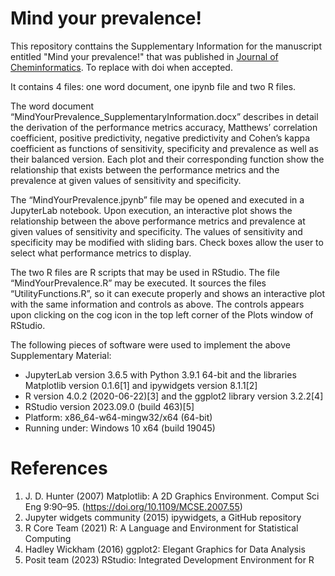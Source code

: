 # Mind your prevalence!

This repository conttains the Supplementary Information for the manuscript entitled "Mind your prevalence!" that was published in [Journal of Cheminformatics](https://jcheminf.biomedcentral.com/). To replace with doi when accepted.

It contains 4 files: one word document, one ipynb file and two R files.

The word document “MindYourPrevalence_SupplementaryInformation.docx” describes in detail the derivation of the performance metrics accuracy, Matthews’ correlation coefficient, positive predictivity, negative predictivity and Cohen’s kappa coefficient as functions of sensitivity, specificity and prevalence as well as their balanced version. Each plot and their corresponding function show the relationship that exists between the performance metrics and the prevalence at given values of sensitivity and specificity.

The “MindYourPrevalence.jpynb” file may be opened and executed in a JupyterLab notebook. Upon execution, an interactive plot shows the relationship between the above performance metrics and prevalence at given values of sensitivity and specificity. The values of sensitivity and specificity may be modified with sliding bars. Check boxes allow the user to select what performance metrics to display.

The two R files are R scripts that may be used in RStudio. The file “MindYourPrevalence.R” may be executed. It sources the files “UtilityFunctions.R”, so it can execute properly and shows an interactive plot with the same information and controls as above. The controls appears upon clicking on the cog icon in the top left corner of the Plots window of RStudio.

The following pieces of software were used to implement the above Supplementary Material:
- JupyterLab version 3.6.5 with Python 3.9.1 64-bit and the libraries Matplotlib version 0.1.6[1] and ipywidgets version 8.1.1[2]
- R version 4.0.2 (2020-06-22)[3] and the ggplot2 library version 3.2.2[4]
- RStudio version 2023.09.0 (build 463)[5]
- Platform: x86_64-w64-mingw32/x64 (64-bit)
- Running under: Windows 10 x64 (build 19045)

# References

1.  J. D. Hunter (2007) Matplotlib: A 2D Graphics Environment. Comput Sci Eng 9:90–95. (https://doi.org/10.1109/MCSE.2007.55)
2.  Jupyter widgets community (2015) ipywidgets, a GitHub repository
3.  R Core Team (2021) R: A Language and Environment for Statistical Computing
4.  Hadley Wickham (2016) ggplot2: Elegant Graphics for Data Analysis
5.  Posit team (2023) RStudio: Integrated Development Environment for R


